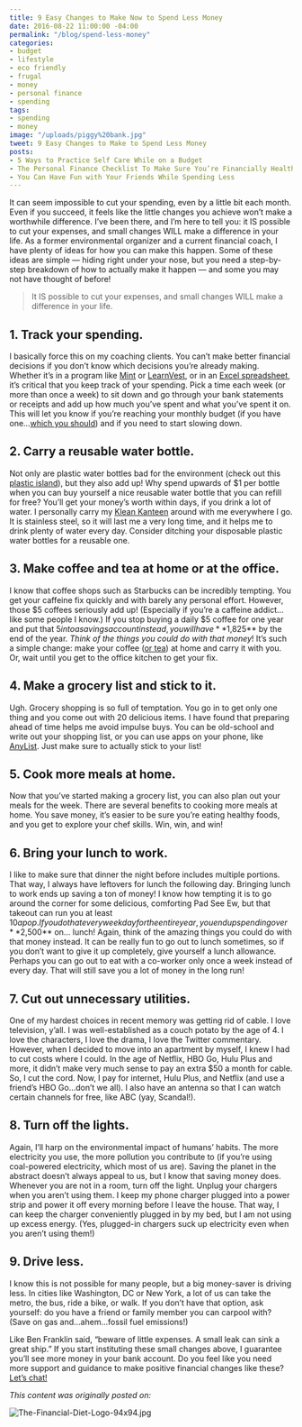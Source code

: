 ```yaml
---
title: 9 Easy Changes to Make Now to Spend Less Money
date: 2016-08-22 11:00:00 -04:00
permalink: "/blog/spend-less-money"
categories:
- budget
- lifestyle
- eco friendly
- frugal
- money
- personal finance
- spending
tags:
- spending
- money
image: "/uploads/piggy%20bank.jpg"
tweet: 9 Easy Changes to Make to Spend Less Money
posts:
- 5 Ways to Practice Self Care While on a Budget
- The Personal Finance Checklist To Make Sure You’re Financially Healthy
- You Can Have Fun with Your Friends While Spending Less
---
```


It can seem impossible to cut your spending, even by a little bit each month. Even if you succeed, it feels like the little changes you achieve won’t make a worthwhile difference. I’ve been there, and I’m here to tell you: it IS possible to cut your expenses, and small changes WILL make a difference in your life. As a former environmental organizer and a current financial coach, I have plenty of ideas for how you can make this happen. Some of these ideas are simple — hiding right under your nose, but you need a step-by-step breakdown of how to actually make it happen — and some you may not have thought of before!

> It IS possible to cut your expenses, and small changes WILL make a difference in your life.

## 1. Track your spending.

I basically force this on my coaching clients. You can’t make better financial decisions if you don’t know which decisions you’re already making. Whether it’s in a program like [Mint](https://www.mint.com/) or [LearnVest](https://www.learnvest.com), or in an [Excel spreadsheet](http://thefinancialdiet.com/10-easy-steps-to-creating-a-budget-spreadsheet/), it’s critical that you keep track of your spending. Pick a time each week (or more than once a week) to sit down and go through your bank statements or receipts and add up how much you’ve spent and what you’ve spent it on. This will let you know if you’re reaching your monthly budget (if you have one…[which you should](http://thefinancialdiet.com/tfds-10-questions-need-ask-build-healthy-budget/)) and if you need to start slowing down.

## 2. Carry a reusable water bottle.

Not only are plastic water bottles bad for the environment (check out this [plastic island](http://www.vice.com/video/toxic-garbage-island-1-of-3)), but they also add up! Why spend upwards of $1 per bottle when you can buy yourself a nice reusable water bottle that you can refill for free? You’ll get your money’s worth within days, if you drink a lot of water. I personally carry my [Klean Kanteen](http://www.kleankanteen.com/) around with me everywhere I go. It is stainless steel, so it will last me a very long time, and it helps me to drink plenty of water every day. Consider ditching your disposable plastic water bottles for a reusable one.

## 3. Make coffee and tea at home or at the office.

I know that coffee shops such as Starbucks can be incredibly tempting. You get your caffeine fix quickly and with barely any personal effort. However, those $5 coffees seriously add up! (Especially if you’re a caffeine addict…like some people I know.) If you stop buying a daily $5 coffee for one year and put that $5 into a savings account instead, you will have **$1,825** by the end of the year. *Think of the things you could do with that money*! It’s such a simple change: make your coffee ([or tea](https://shop.whiterabbitjapan.com/collections/home-design/products/t-free-travel-tea-maker?utm_campaign=Pinterest%2520Buy%2520Button&utm_medium=Social&utm_source=Pinterest&utm_content=pinterest-buy-button-146d5d28e-9222-4525-a187-67c8d806064c)) at home and carry it with you. Or, wait until you get to the office kitchen to get your fix.

## 4. Make a grocery list and stick to it.

Ugh. Grocery shopping is so full of temptation. You go in to get only one thing and you come out with 20 delicious items. I have found that preparing ahead of time helps me avoid impulse buys. You can be old-school and write out your shopping list, or you can use apps on your phone, like [AnyList](https://www.anylistapp.com/). Just make sure to actually stick to your list!

## 5. Cook more meals at home.

Now that you’ve started making a grocery list, you can also plan out your meals for the week. There are several benefits to cooking more meals at home. You save money, it’s easier to be sure you’re eating healthy foods, and you get to explore your chef skills. Win, win, and win!

## 6. Bring your lunch to work.

I like to make sure that dinner the night before includes multiple portions. That way, I always have leftovers for lunch the following day. Bringing lunch to work ends up saving a ton of money! I know how tempting it is to go around the corner for some delicious, comforting Pad See Ew, but that takeout can run you at least $10 a pop. If you do that every weekday for the entire year, you end up spending over **$2,500** on… lunch! Again, think of the amazing things you could do with that money instead. It can be really fun to go out to lunch sometimes, so if you don’t want to give it up completely, give yourself a lunch allowance. Perhaps you can go out to eat with a co-worker only once a week instead of every day. That will still save you a lot of money in the long run!

## 7. Cut out unnecessary utilities.

One of my hardest choices in recent memory was getting rid of cable. I love television, y’all. I was well-established as a couch potato by the age of 4. I love the characters, I love the drama, I love the Twitter commentary. However, when I decided to move into an apartment by myself, I knew I had to cut costs where I could. In the age of Netflix, HBO Go, Hulu Plus and more, it didn’t make very much sense to pay an extra $50 a month for cable. So, I cut the cord. Now, I pay for internet, Hulu Plus, and Netflix (and use a friend’s HBO Go…don’t we all). I also have an antenna so that I can watch certain channels for free, like ABC (yay, Scandal!).

## 8. Turn off the lights.

Again, I’ll harp on the environmental impact of humans’ habits. The more electricity you use, the more pollution you contribute to (if you’re using coal-powered electricity, which most of us are). Saving the planet in the abstract doesn’t always appeal to us, but I know that saving money does. Whenever you are not in a room, turn off the light. Unplug your chargers when you aren’t using them. I keep my phone charger plugged into a power strip and power it off every morning before I leave the house. That way, I can keep the charger conveniently plugged in by my bed, but I am not using up excess energy. (Yes, plugged-in chargers suck up electricity even when you aren’t using them!)

## 9. Drive less.

I know this is not possible for many people, but a big money-saver is driving less. In cities like Washington, DC or New York, a lot of us can take the metro, the bus, ride a bike, or walk. If you don’t have that option, ask yourself: do you have a friend or family member you can carpool with? (Save on gas and…ahem…fossil fuel emissions!)

Like Ben Franklin said, “beware of little expenses. A small leak can sink a great ship.” If you start instituting these small changes above, I guarantee you’ll see more money in your bank account. Do you feel like you need more support and guidance to make positive financial changes like these? [Let’s chat!](https://www.maggiegermano.com/coaching/)

*This content was originally posted on:*

![The-Financial-Diet-Logo-94x94.jpg](/uploads/The-Financial-Diet-Logo-94x94.jpg)